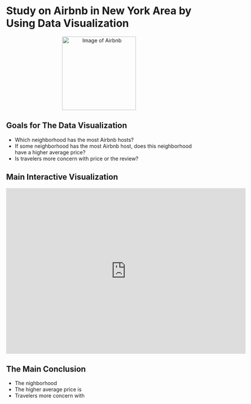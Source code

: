 # Study on Airbnb in New York Area by Using Data Visualization

<p align="center">
    <img width="200" src="https://i.pinimg.com/originals/b3/2a/f4/b32af410be8257b815d16d9ef0f01aa7.gif" alt="Image of Airbnb">
</p>

## Goals for The Data Visualization

* Which neighborhood has the most Airbnb hosts?
* If some neighborhood has the most Airbnb host, does this neighborhood have a higher average price?
* Is travelers more concern with price or the review?




## Main Interactive Visualization


<iframe seamless frameborder="0" src="https://public.tableau.com/views/Book1_16227770760480/Sheet1?:embed=yes&:display_count=yes&:showVizHome=no" width = '650' height = '450' scrolling='yes' ></iframe>    

## The Main Conclusion

* The nighborhood
* The higher average price is 
* Travelers more concern with 
